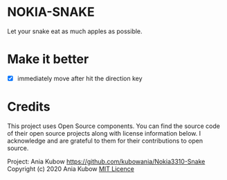 # NOKIA-SNAKE
Let your snake eat as much apples as possible.

# Make it better
- [x] immediately move after hit the direction key


# Credits
This project uses Open Source components. You can find the source code of their open source projects along with license information below.  I acknowledge and are grateful to them for their contributions to open source.

Project: Ania Kubow https://github.com/kubowania/Nokia3310-Snake
Copyright (c) 2020 Ania Kubow
[MIT Licence](https://opensource.org/licenses/MIT)
